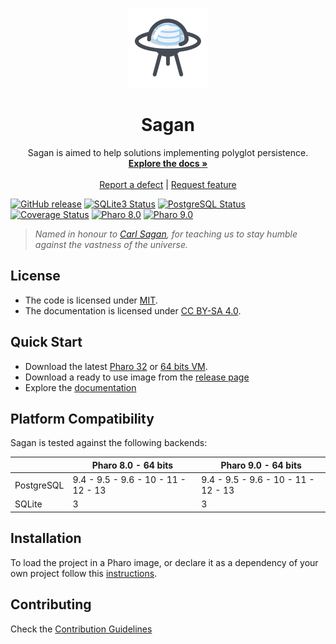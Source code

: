 <p align="center"><img src="assets/logos/128x128.png">
 <h1 align="center">Sagan</h1>
  <p align="center">
    Sagan is aimed to help solutions implementing polyglot persistence.
    <br>
    <a href="docs/"><strong>Explore the docs »</strong></a>
    <br>
    <br>
    <a href="https://github.com/ba-st/Sagan/issues/new?labels=Type%3A+Defect">Report a defect</a>
    |
    <a href="https://github.com/ba-st/Sagan/issues/new?labels=Type%3A+Feature">Request feature</a>
  </p>
</p>

[![GitHub release](https://img.shields.io/github/release/ba-st/Sagan.svg)](https://github.com/ba-st/Sagan/releases/latest)
[![SQLite3 Status](https://github.com/ba-st/Sagan/workflows/SQLite3%20Integration%20Tests/badge.svg?branch=release-candidate)](https://github.com/ba-st/Sagan/actions?query=workflow%3ASQLite3%20Integration%20Tests)
[![PostgreSQL Status](https://github.com/ba-st/Sagan/workflows/PostgreSQL%20Integration%20Tests/badge.svg?branch=release-candidate)](https://github.com/ba-st/Sagan/actions?query=workflow%3APostgreSQL%20Integration%20Tests)
[![Coverage Status](https://codecov.io/github/ba-st/Sagan/coverage.svg?branch=release-candidate)](https://codecov.io/gh/ba-st/Sagan/branch/release-candidate)
[![Pharo 8.0](https://img.shields.io/badge/Pharo-8.0-informational)](https://pharo.org)
[![Pharo 9.0](https://img.shields.io/badge/Pharo-9.0-informational)](https://pharo.org)

> *Named in honour to [Carl Sagan](https://en.wikipedia.org/wiki/Carl_Sagan), for
> teaching us to stay humble against the vastness of the universe.*

## License

- The code is licensed under [MIT](LICENSE).
- The documentation is licensed under [CC BY-SA 4.0](http://creativecommons.org/licenses/by-sa/4.0/).

## Quick Start

- Download the latest [Pharo 32](https://get.pharo.org/) or [64 bits VM](https://get.pharo.org/64/).
- Download a ready to use image from the [release page](https://github.com/ba-st/Sagan/releases/latest)
- Explore the [documentation](docs/)

## Platform Compatibility

Sagan is tested against the following backends:

|  | Pharo 8.0 - 64 bits | Pharo 9.0 - 64 bits |
| ------------- | -------------- | -------------- |
| PostgreSQL  | 9.4 - 9.5 - 9.6 - 10 - 11 - 12 - 13 | 9.4 - 9.5 - 9.6 - 10 - 11 - 12 - 13 |
| SQLite | 3 | 3 |

## Installation

To load the project in a Pharo image, or declare it as a dependency of your own
project follow this [instructions](docs/Installation.md).

## Contributing

Check the [Contribution Guidelines](CONTRIBUTING.md)
